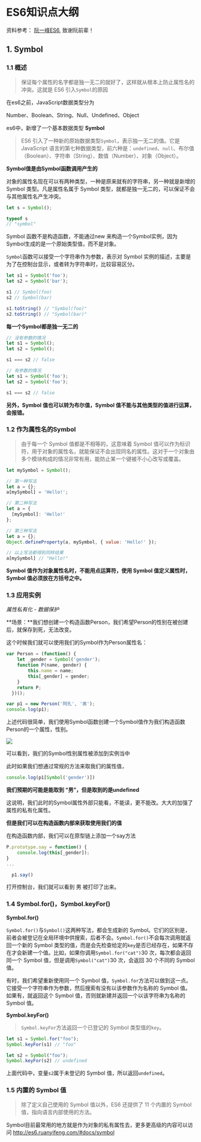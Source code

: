 # ES6知识点大纲

资料参考： [阮一峰ES6](http://es6.ruanyifeng.com/#docs/symbol), 致谢阮前辈！

## 1. Symbol

### 1.1 概述

> 保证每个属性的名字都是独一无二的就好了，这样就从根本上防止属性名的冲突。这就是 ES6 引入`Symbol`的原因

在es6之前，JavaScript数据类型分为 

Number、Boolean、String、Null、Undefined、Object

es6中，新增了一个基本数据类型 **Symbol**

> ES6 引入了一种新的原始数据类型`Symbol`，表示独一无二的值。它是 JavaScript 语言的第七种数据类型，前六种是：`undefined`、`null`、布尔值（Boolean）、字符串（String）、数值（Number）、对象（Object）。

**Symbol值是由Symbol函数调用产生的**

对象的属性名现在可以有两种类型，一种是原来就有的字符串，另一种就是新增的 Symbol 类型。凡是属性名属于 Symbol 类型，就都是独一无二的，可以保证不会与其他属性名产生冲突。

```javascript
let s = Symbol();

typeof s
// "symbol"
```

Symbol 函数不是构造函数，不能通过new 来构造一个Symbol实例，因为Symbol生成的是一个原始类型值，而不是对象。

`Symbol`函数可以接受一个字符串作为参数，表示对 Symbol 实例的描述，主要是为了在控制台显示，或者转为字符串时，比较容易区分。

```JavaScript
let s1 = Symbol('foo');
let s2 = Symbol('bar');

s1 // Symbol(foo)
s2 // Symbol(bar)

s1.toString() // "Symbol(foo)"
s2.toString() // "Symbol(bar)"
```

**每一个Symbol都是独一无二的**

```javascript
// 没有参数的情况
let s1 = Symbol();
let s2 = Symbol();

s1 === s2 // false

// 有参数的情况
let s1 = Symbol('foo');
let s2 = Symbol('foo');

s1 === s2 // false
```

**另外，Symbol 值也可以转为布尔值，Symbol 值不能与其他类型的值进行运算，会报错。**

### 1.2 作为属性名的Symbol

> 由于每一个 Symbol 值都是不相等的，这意味着 Symbol 值可以作为标识符，用于对象的属性名，就能保证不会出现同名的属性。这对于一个对象由多个模块构成的情况非常有用，能防止某一个键被不小心改写或覆盖。

```javascript
let mySymbol = Symbol();

// 第一种写法
let a = {};
a[mySymbol] = 'Hello!';

// 第二种写法
let a = {
  [mySymbol]: 'Hello!'
};

// 第三种写法
let a = {};
Object.defineProperty(a, mySymbol, { value: 'Hello!' });

// 以上写法都得到同样结果
a[mySymbol] // "Hello!"
```

**Symbol 值作为对象属性名时，不能用点运算符，使用 Symbol 值定义属性时，Symbol 值必须放在方括号之中。**

### 1.3 应用实例 

*属性私有化 - 数据保护*

**场景：**我们想创建一个构造函数Person，我们希望Person的性别在被创建后，就保存到死，无法改变。

这个时候我们就可以使用我们的Symbol作为Person属性名：

```javascript
var Person = (function() {
    let _gender = Symbol('gender');
    function P(name, gender) {
        this.name = name;
        this[_gender] = gender;
    }
    return P;
  })();

var p1 = new Person('阿孔', '男');
console.log(p1);
```

上述代码很简单，我们使用Symbol函数创建一个Symbol值作为我们构造函数Person的一个属性，性别。

![](https://blog-1257919906.cos.ap-guangzhou.myqcloud.com/image/notes/es6/Symbol1.png)



可以看到，我们的Symbol性别属性被添加到实例当中

此时如果我们想通过常规的方法来取我们的属性值，

```javascript
console.log(p1[Symbol('gender')])
```

**我们预期的可能是能取到 “男”，但是取到的是undefined**

这说明，我们此时的Symbol属性外部只能看，不能读，更不能改。大大的加强了属性的私有化属性。

**但是我们可以在构造函数内部来获取使用我们的值**

在构造函数内部，我们可以在原型链上添加一个say方法

```javascript
P.prototype.say = function() {
    console.log(this[_gender]);
}
...

  p1.say()
```

打开控制台，我们就可以看到 男 被打印了出来。



### 1.4  Symbol.for()，Symbol.keyFor()

**Symbol.for()**

`Symbol.for()`与`Symbol()`这两种写法，都会生成新的 Symbol。它们的区别是，前者会被登记在全局环境中供搜索，后者不会。`Symbol.for()`不会每次调用就返回一个新的 Symbol 类型的值，而是会先检查给定的`key`是否已经存在，如果不存在才会新建一个值。比如，如果你调用`Symbol.for("cat")`30 次，每次都会返回同一个 Symbol 值，但是调用`Symbol("cat")`30 次，会返回 30 个不同的 Symbol 值。

有时，我们希望重新使用同一个 Symbol 值，`Symbol.for`方法可以做到这一点。它接受一个字符串作为参数，然后搜索有没有以该参数作为名称的 Symbol 值。如果有，就返回这个 Symbol 值，否则就新建并返回一个以该字符串为名称的 Symbol 值。

**Symbol.keyFor()**

> `Symbol.keyFor`方法返回一个已登记的 Symbol 类型值的`key`。

```javascript
let s1 = Symbol.for("foo");
Symbol.keyFor(s1) // "foo"

let s2 = Symbol("foo");
Symbol.keyFor(s2) // undefined
```

上面代码中，变量`s2`属于未登记的 Symbol 值，所以返回`undefined`。

### 1.5 内置的 Symbol 值

> 除了定义自己使用的 Symbol 值以外，ES6 还提供了 11 个内置的 Symbol 值，指向语言内部使用的方法。

Symbol目前最常用的地方就是作为对象的私有属性去，更多更高级的内容可以访问 http://es6.ruanyifeng.com/#docs/symbol

